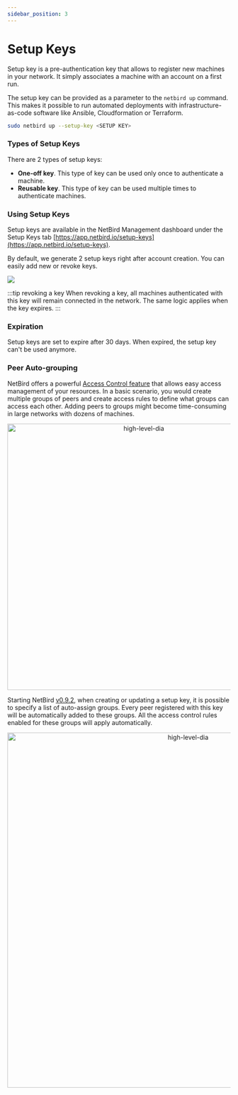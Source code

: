 ```yaml
---
sidebar_position: 3
---
```


# Setup Keys

Setup key is a pre-authentication key that allows to register new machines in your network. 
It simply associates a machine with an account on a first run.

The setup key can be provided as a parameter to the ```netbird up``` command. 
This makes it possible to run automated deployments with infrastructure-as-code software like Ansible, Cloudformation or Terraform.

```bash
sudo netbird up --setup-key <SETUP KEY>
```

### Types of Setup Keys

There are 2 types of setup keys:
* **One-off key**. This type of key can be used only once to authenticate a machine.
* **Reusable key**. This type of key can be used multiple times to authenticate machines.

### Using Setup Keys

Setup keys are available in the NetBird Management dashboard under the Setup Keys tab [https://app.netbird.io/setup-keys](https://app.netbird.io/setup-keys).

By default, we generate 2 setup keys right after account creation. You can easily add new or revoke keys.

![](/img/architecture/setup-keys.png)

:::tip revoking a key
When revoking a key, all machines authenticated with this key will remain connected in the network. The same logic applies when the key expires.
:::
### Expiration

Setup keys are set to expire after 30 days. When expired, the setup key can't be used anymore.

### Peer Auto-grouping

NetBird offers a powerful [Access Control feature](/overview/acls) that allows easy access management of your resources. 
In a basic scenario, you would create multiple groups of peers and create access rules to define what groups can access each other. 
Adding peers to groups might become time-consuming in large networks with dozens of machines.

<p align="center">
    <img src="/docs/img/architecture/netbird-peer-auto-tagging-newkey.png" alt="high-level-dia" width="600" style={{boxShadow: '0 4px 8px 0 rgba(0, 0, 0, 0.2), 0 6px 20px 0 rgba(0, 0, 0, 0.19)'}} />
</p>

Starting NetBird [v0.9.2](https://github.com/netbirdio/netbird/releases), when creating or updating a setup key, 
it is possible to specify a list of auto-assign groups. Every peer registered with this key will be automatically added 
to these groups. All the access control rules enabled for these groups will apply automatically.

<p align="center">
    <img src="/docs/img/architecture/peer-auto-tagging-setupkey.gif" alt="high-level-dia" width="800" style={{boxShadow: '0 4px 8px 0 rgba(0, 0, 0, 0.2), 0 6px 20px 0 rgba(0, 0, 0, 0.19)'}} />
</p>
